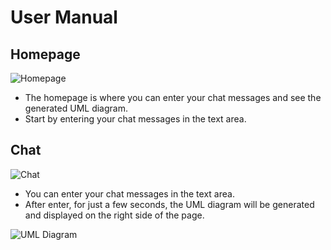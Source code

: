 # User Manual
## Homepage
![Homepage](docs/images/main-page.png)
- The homepage is where you can enter your chat messages and see the generated UML diagram.
- Start by entering your chat messages in the text area.

## Chat
![Chat](docs/images/chat.png)
- You can enter your chat messages in the text area.
- After enter, for just a few seconds, the UML diagram will be generated and displayed on the right side of the page.

![UML Diagram](docs/images/result.png)
